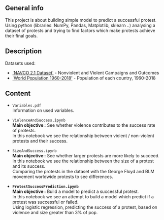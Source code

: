 ## General info
This project is about building simple model to predict a successful protest. <br />
Using python (libraries: NumPy, Pandas, Matplotlib, sklearn ..) analysing a dataset of protests and trying to find factors which make protests achieve their final goals.

## Description
Datasets used:
  - ['NAVCO 2.1 Dataset'](https://dataverse.harvard.edu/dataset.xhtml?persistentId=doi:10.7910/DVN/MHOXDV) - Nonviolent and Violent Campaigns and Outcomes
  - ['World Population 1960-2018'](https://www.kaggle.com/imdevskp/world-population-19602018) - Population of each country, 1960-2018

## Content

+ `Variables.pdf` <br /> 
Information on used variables.

+ `ViolenceAndSuccess.ipynb` <br />
 __Main objective :__ See whether violence contributes to the success rate of protests.  <br />
 In this notebook we see the relationship between violent / non-violent protests and their success.
 
+ `SizeAndSuccess.ipynb` <br />
 __Main objective :__ See whether larger protests are more likely to succeed.  <br />
 In this notebook we see the relationship between the size of a protest and its success. <br />
 Comparing the protests in the dataset with the George Floyd and BLM movement worldwide protests to see differences. <br />

+ __`ProtestSuccessPrediction.ipynb`__ <br />
__Main objective :__ Build a model to predict a successful protest. <br />
In this notebook we see an attempt to build a model which predict if a protest was successful or failed. <br />
Using logistic regression, predicting the success of a protest, based on violence and size greater than 3% of pop. <br />

